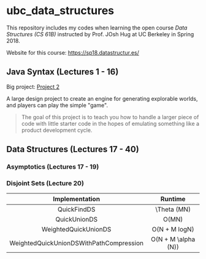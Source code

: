 # ubc_data_structures
This repository includes my codes when learning the open course *Data Structures (CS 61B)* instructed by Prof. JOsh Hug at UC Berkeley in Spring 2018.

Website for this course: https://sp18.datastructur.es/


## Java Syntax (Lectures 1 - 16)
Big project: [Project 2](./proj2)

A large design project to create an engine for generating explorable worlds, and players can play the simple "game".
> The goal of this project is to teach you how to handle a larger piece of code with little starter code in the hopes of emulating something like a product development cycle.


## Data Structures (Lectures 17 - 40)

### Asymptotics (Lectures 17 - 19)
### Disjoint Sets (Lecture 20)

|Implementation                           |Runtime             |
|:---------------------------------------:|:------------------:|
|QuickFindDS							  | \Theta (MN)        |
|QuickUnionDS                             |O(MN)			   |
|WeightedQuickUnionDS                     |O(N + M logN)       |
|WeightedQuickUnionDSWithPathCompression  |O(N + M  \alpha (N))|